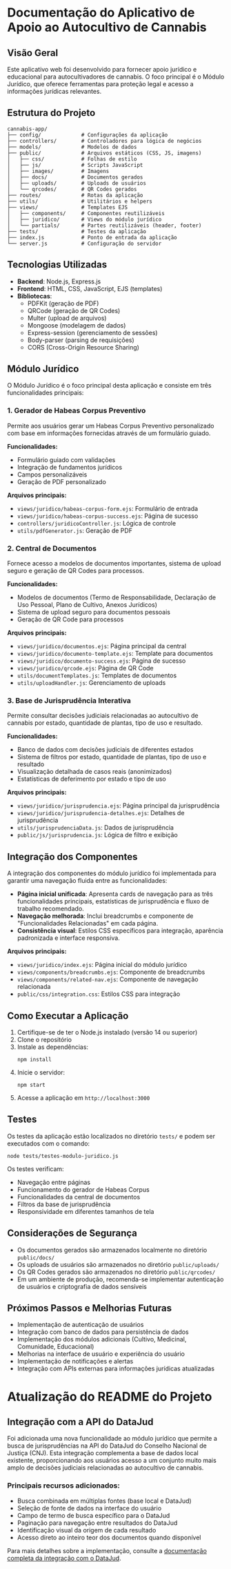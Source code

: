 # Documentação do Aplicativo de Apoio ao Autocultivo de Cannabis

## Visão Geral

Este aplicativo web foi desenvolvido para fornecer apoio jurídico e educacional para autocultivadores de cannabis. O foco principal é o Módulo Jurídico, que oferece ferramentas para proteção legal e acesso a informações jurídicas relevantes.

## Estrutura do Projeto

```
cannabis-app/
├── config/             # Configurações da aplicação
├── controllers/        # Controladores para lógica de negócios
├── models/             # Modelos de dados
├── public/             # Arquivos estáticos (CSS, JS, imagens)
│   ├── css/            # Folhas de estilo
│   ├── js/             # Scripts JavaScript
│   ├── images/         # Imagens
│   ├── docs/           # Documentos gerados
│   ├── uploads/        # Uploads de usuários
│   └── qrcodes/        # QR Codes gerados
├── routes/             # Rotas da aplicação
├── utils/              # Utilitários e helpers
├── views/              # Templates EJS
│   ├── components/     # Componentes reutilizáveis
│   ├── juridico/       # Views do módulo jurídico
│   └── partials/       # Partes reutilizáveis (header, footer)
├── tests/              # Testes da aplicação
├── index.js            # Ponto de entrada da aplicação
└── server.js           # Configuração do servidor
```

## Tecnologias Utilizadas

- **Backend**: Node.js, Express.js
- **Frontend**: HTML, CSS, JavaScript, EJS (templates)
- **Bibliotecas**: 
  - PDFKit (geração de PDF)
  - QRCode (geração de QR Codes)
  - Multer (upload de arquivos)
  - Mongoose (modelagem de dados)
  - Express-session (gerenciamento de sessões)
  - Body-parser (parsing de requisições)
  - CORS (Cross-Origin Resource Sharing)

## Módulo Jurídico

O Módulo Jurídico é o foco principal desta aplicação e consiste em três funcionalidades principais:

### 1. Gerador de Habeas Corpus Preventivo

Permite aos usuários gerar um Habeas Corpus Preventivo personalizado com base em informações fornecidas através de um formulário guiado.

**Funcionalidades:**
- Formulário guiado com validações
- Integração de fundamentos jurídicos
- Campos personalizáveis
- Geração de PDF personalizado

**Arquivos principais:**
- `views/juridico/habeas-corpus-form.ejs`: Formulário de entrada
- `views/juridico/habeas-corpus-success.ejs`: Página de sucesso
- `controllers/juridicoController.js`: Lógica de controle
- `utils/pdfGenerator.js`: Geração de PDF

### 2. Central de Documentos

Fornece acesso a modelos de documentos importantes, sistema de upload seguro e geração de QR Codes para processos.

**Funcionalidades:**
- Modelos de documentos (Termo de Responsabilidade, Declaração de Uso Pessoal, Plano de Cultivo, Anexos Jurídicos)
- Sistema de upload seguro para documentos pessoais
- Geração de QR Code para processos

**Arquivos principais:**
- `views/juridico/documentos.ejs`: Página principal da central
- `views/juridico/documento-template.ejs`: Template para documentos
- `views/juridico/documento-success.ejs`: Página de sucesso
- `views/juridico/qrcode.ejs`: Página de QR Code
- `utils/documentTemplates.js`: Templates de documentos
- `utils/uploadHandler.js`: Gerenciamento de uploads

### 3. Base de Jurisprudência Interativa

Permite consultar decisões judiciais relacionadas ao autocultivo de cannabis por estado, quantidade de plantas, tipo de uso e resultado.

**Funcionalidades:**
- Banco de dados com decisões judiciais de diferentes estados
- Sistema de filtros por estado, quantidade de plantas, tipo de uso e resultado
- Visualização detalhada de casos reais (anonimizados)
- Estatísticas de deferimento por estado e tipo de uso

**Arquivos principais:**
- `views/juridico/jurisprudencia.ejs`: Página principal da jurisprudência
- `views/juridico/jurisprudencia-detalhes.ejs`: Detalhes de jurisprudência
- `utils/jurisprudenciaData.js`: Dados de jurisprudência
- `public/js/jurisprudencia.js`: Lógica de filtro e exibição

## Integração dos Componentes

A integração dos componentes do módulo jurídico foi implementada para garantir uma navegação fluida entre as funcionalidades:

- **Página inicial unificada**: Apresenta cards de navegação para as três funcionalidades principais, estatísticas de jurisprudência e fluxo de trabalho recomendado.
- **Navegação melhorada**: Inclui breadcrumbs e componente de "Funcionalidades Relacionadas" em cada página.
- **Consistência visual**: Estilos CSS específicos para integração, aparência padronizada e interface responsiva.

**Arquivos principais:**
- `views/juridico/index.ejs`: Página inicial do módulo jurídico
- `views/components/breadcrumbs.ejs`: Componente de breadcrumbs
- `views/components/related-nav.ejs`: Componente de navegação relacionada
- `public/css/integration.css`: Estilos CSS para integração

## Como Executar a Aplicação

1. Certifique-se de ter o Node.js instalado (versão 14 ou superior)
2. Clone o repositório
3. Instale as dependências:
   ```
   npm install
   ```
4. Inicie o servidor:
   ```
   npm start
   ```
5. Acesse a aplicação em `http://localhost:3000`

## Testes

Os testes da aplicação estão localizados no diretório `tests/` e podem ser executados com o comando:

```
node tests/testes-modulo-juridico.js
```

Os testes verificam:
- Navegação entre páginas
- Funcionamento do gerador de Habeas Corpus
- Funcionalidades da central de documentos
- Filtros da base de jurisprudência
- Responsividade em diferentes tamanhos de tela

## Considerações de Segurança

- Os documentos gerados são armazenados localmente no diretório `public/docs/`
- Os uploads de usuários são armazenados no diretório `public/uploads/`
- Os QR Codes gerados são armazenados no diretório `public/qrcodes/`
- Em um ambiente de produção, recomenda-se implementar autenticação de usuários e criptografia de dados sensíveis

## Próximos Passos e Melhorias Futuras

- Implementação de autenticação de usuários
- Integração com banco de dados para persistência de dados
- Implementação dos módulos adicionais (Cultivo, Medicinal, Comunidade, Educacional)
- Melhorias na interface de usuário e experiência do usuário
- Implementação de notificações e alertas
- Integração com APIs externas para informações jurídicas atualizadas

# Atualização do README do Projeto

## Integração com a API do DataJud

Foi adicionada uma nova funcionalidade ao módulo jurídico que permite a busca de jurisprudências na API do DataJud do Conselho Nacional de Justiça (CNJ). Esta integração complementa a base de dados local existente, proporcionando aos usuários acesso a um conjunto muito mais amplo de decisões judiciais relacionadas ao autocultivo de cannabis.

### Principais recursos adicionados:

- Busca combinada em múltiplas fontes (base local e DataJud)
- Seleção de fonte de dados na interface do usuário
- Campo de termo de busca específico para o DataJud
- Paginação para navegação entre resultados do DataJud
- Identificação visual da origem de cada resultado
- Acesso direto ao inteiro teor dos documentos quando disponível

Para mais detalhes sobre a implementação, consulte a [documentação completa da integração com o DataJud](./DOCUMENTACAO_DATAJUD.md).
